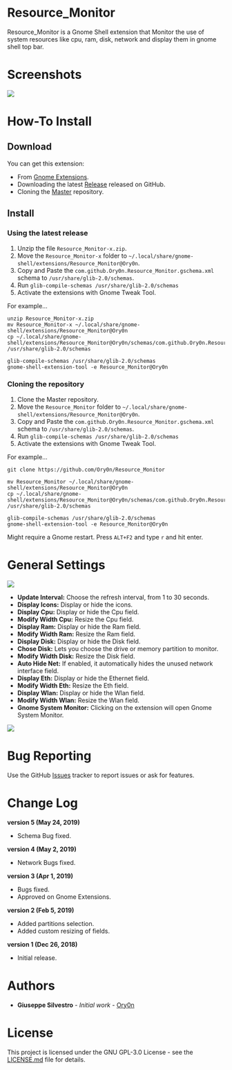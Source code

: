 # Resource_Monitor
Resource_Monitor is a Gnome Shell extension that Monitor the use of system resources like cpu, ram, disk, network and display them in gnome shell top bar.

# Screenshots
![](https://github.com/Ory0n/Resource_Monitor/blob/master/main.png)

# How-To Install
## Download
You can get this extension:

- From [Gnome Extensions](https://extensions.gnome.org/extension/1634/resource-monitor/).
- Downloading the latest [Release](https://github.com/Ory0n/Resource_Monitor/releases) released on GitHub.
- Cloning the [Master](https://github.com/Ory0n/Resource_Monitor/tree/master) repository.
## Install
### Using the latest release
1. Unzip the file `Resource_Monitor-x.zip`.
2. Move the `Resource_Monitor-x` folder to `~/.local/share/gnome-shell/extensions/Resource_Monitor@Ory0n`.
3. Copy and Paste the `com.github.Ory0n.Resource_Monitor.gschema.xml` schema to `/usr/share/glib-2.0/schemas`.
4. Run `glib-compile-schemas /usr/share/glib-2.0/schemas`
5. Activate the extensions with Gnome Tweak Tool.

For example...
```
unzip Resource_Monitor-x.zip
mv Resource_Monitor-x ~/.local/share/gnome-shell/extensions/Resource_Monitor@Ory0n
cp ~/.local/share/gnome-shell/extensions/Resource_Monitor@Ory0n/schemas/com.github.Ory0n.Resource_Monitor.gschema.xml /usr/share/glib-2.0/schemas

glib-compile-schemas /usr/share/glib-2.0/schemas
gnome-shell-extension-tool -e Resource_Monitor@Ory0n
```

### Cloning the repository
1. Clone the Master repository.
2. Move the `Resource_Monitor` folder to `~/.local/share/gnome-shell/extensions/Resource_Monitor@Ory0n`.
3. Copy and Paste the `com.github.Ory0n.Resource_Monitor.gschema.xml` schema to `/usr/share/glib-2.0/schemas`.
4. Run `glib-compile-schemas /usr/share/glib-2.0/schemas`
5. Activate the extensions with Gnome Tweak Tool.

For example...
```
git clone https://github.com/Ory0n/Resource_Monitor

mv Resource_Monitor ~/.local/share/gnome-shell/extensions/Resource_Monitor@Ory0n
cp ~/.local/share/gnome-shell/extensions/Resource_Monitor@Ory0n/schemas/com.github.Ory0n.Resource_Monitor.gschema.xml /usr/share/glib-2.0/schemas

glib-compile-schemas /usr/share/glib-2.0/schemas
gnome-shell-extension-tool -e Resource_Monitor@Ory0n
```
Might require a Gnome restart. Press `ALT+F2` and type `r` and hit enter.

# General Settings
![](https://github.com/Ory0n/Resource_Monitor/blob/master/settings.png)

- **Update Interval:** Choose the refresh interval, from 1 to 30 seconds.
- **Display Icons:** Display or hide the icons.
- **Display Cpu:** Display or hide the Cpu field.
- **Modify Width Cpu:** Resize the Cpu field.
- **Display Ram:** Display or hide the Ram field.
- **Modify Width Ram:** Resize the Ram field.
- **Display Disk:** Display or hide the Disk field.
- **Chose Disk:** Lets you choose the drive or memory partition to monitor.
- **Modify Width Disk:** Resize the Disk field.
- **Auto Hide Net:** If enabled, it automatically hides the unused network interface field.
- **Display Eth:** Display or hide the Ethernet field.
- **Modify Width Eth:** Resize the Eth field.
- **Display Wlan:** Display or hide the Wlan field.
- **Modify Width Wlan:** Resize the Wlan field.
- **Gnome System Monitor:** Clicking on the extension will open Gnome System Monitor.

![](https://github.com/Ory0n/Resource_Monitor/blob/master/system-monitor.png)

# Bug Reporting
Use the GitHub [Issues](https://github.com/Ory0n/Resource_Monitor/issues) tracker to report issues or ask for features.

# Change Log
**version 5 (May 24, 2019)**
- Schema Bug fixed.

**version 4 (May 2, 2019)**
- Network Bugs fixed.

**version 3 (Apr 1, 2019)**
- Bugs fixed.
- Approved on Gnome Extensions.

**version 2 (Feb 5, 2019)**
- Added partitions selection.
- Added custom resizing of fields.

**version 1 (Dec 26, 2018)**
- Initial release.

# Authors
- **Giuseppe Silvestro** - *Initial work* - [Ory0n](https://github.com/Ory0n)

# License
This project is licensed under the GNU GPL-3.0 License - see the [LICENSE.md](https://github.com/Ory0n/Resource_Monitor/blob/master/LICENSE) file for details.

